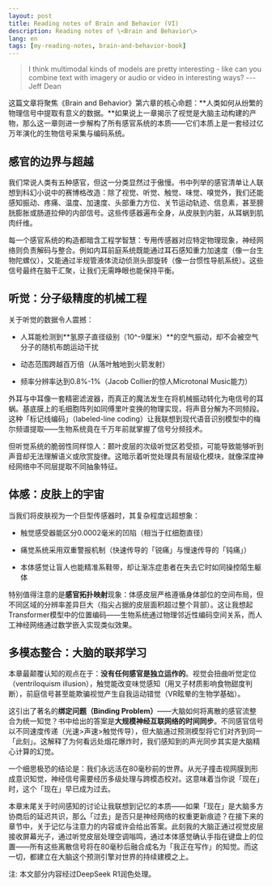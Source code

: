 ```yaml
---
layout: post
title: Reading notes of Brain and Behavior (VI)
description: Reading notes of \<Brain and Behavior\>
lang: en
tags: [my-reading-notes, brain-and-behavior-book]
---
```



<style>
.highlight-left {margin-left: 0}
</style>

> I think multimodal kinds of models are pretty interesting - like can you combine text with imagery or audio or video in interesting ways?  ---Jeff Dean

这篇文章将聚焦《Brain and Behavior》第六章的核心命题：**人类如何从纷繁的物理信号中提取有意义的数据。**如果说上一章揭示了视觉是大脑主动构建的产物，那么这一章则进一步解构了所有感官系统的本质——它们本质上是一套经过亿万年演化的生物信号采集与编码系统。

感官的边界与超越
---------------

我们常说人类有五种感官，但这一分类显然过于傲慢。书中列举的感官清单让人联想到科幻小说中的赛博格改造：除了视觉、听觉、触觉、味觉、嗅觉外，我们还能感知振动、疼痛、温度、加速度、头部重力方位、关节运动轨迹、信息素，甚至膀胱膨胀或肠道拉伸的内部信号。这些传感器遍布全身，从皮肤到内脏，从耳蜗到肌肉纤维。

每一个感官系统的构造都暗含工程学智慧：专用传感器对应特定物理现象，神经网络则负责解码与整合。例如内耳前庭系统既能通过耳石感知重力加速度（像一台生物陀螺仪），又能通过半规管液体流动侦测头部旋转（像一台惯性导航系统）。这些信号最终在脑干汇聚，让我们无需睁眼也能保持平衡。

听觉：分子级精度的机械工程
------------------------

关于听觉的数据令人震撼：

 - 人耳能检测到**氢原子直径级别（10^-9厘米）**的空气振动，却不会被空气分子的随机布朗运动干扰

 - 动态范围跨越百万倍（从落叶触地到火箭发射）

 - 频率分辨率达到0.8%-1%（Jacob Collier的惊人Microtonal Music能力）

外耳与中耳像一套精密滤波器，而真正的魔法发生在将机械振动转化为电信号的耳蜗。基底膜上的毛细胞阵列如同傅里叶变换的物理实现，将声音分解为不同频段。这种「标记线编码」（labeled-line coding）让我联想到现代语音识别模型中的梅尔频谱提取——生物系统竟在千万年前就掌握了信号分频技术。

但听觉系统的脆弱性同样惊人：颞叶皮层的次级听觉区若受损，可能导致能够听到声音却无法理解语义或欣赏旋律。这暗示着听觉处理具有层级化模块，就像深度神经网络中不同层提取不同抽象特征。

体感：皮肤上的宇宙
----------------

当我们将皮肤视为一个巨型传感器时，其复杂程度远超想象：

 - 触觉感受器能区分0.0002毫米的凹陷（相当于红细胞直径）

 - 痛觉系统采用双重警报机制（快速传导的「锐痛」与慢速传导的「钝痛」）

 - 本体感觉让盲人也能精准系鞋带，却让渐冻症患者在失去它时如同操控陌生躯体

特别值得注意的是**感官拓扑映射**现象：体感皮层严格遵循身体部位的空间布局，但不同区域的分辨率差异巨大（指尖占据的皮层面积超过整个背部）。这让我想起Transformer模型中的位置编码——生物系统通过物理邻近性编码空间关系，而人工神经网络通过数学嵌入实现类似效果。

多模态整合：大脑的联邦学习
------------------------

本章最颠覆认知的观点在于：**没有任何感官是独立运作的**。视觉会扭曲听觉定位（ventriloquism illusion），触觉能改变味觉感知（用叉子材质影响食物甜度判断），前庭信号甚至能欺骗视觉产生自我运动错觉（VR眩晕的生物学基础）。

这引出了著名的**绑定问题（Binding Problem）**——大脑如何将离散的感官流整合为统一知觉？书中给出的答案是**大规模神经互联网络的时间同步**。不同感官信号以不同速度传递（光速>声速>触觉传导），但大脑通过预测模型将它们对齐到同一「此刻」。这解释了为何看远处烟花爆炸时，我们感知到的声光同步其实是大脑精心计算的幻觉。

一个细思极恐的结论是：我们永远活在80毫秒前的世界。从光子撞击视网膜到形成意识知觉，神经信号需要经历多级处理与跨模态校对。这意味着当你说「现在」时，这个「现在」早已成为过去。

本章末尾关于时间感知的讨论让我联想到记忆的本质——如果「现在」是大脑多方协商后的延迟共识，那么「过去」是否只是神经网络的权重更新痕迹？在接下来的章节中，关于记忆与注意力的内容或许会给出答案。此刻我的大脑正通过视觉皮层接收屏幕光子，通过听觉皮层处理空调嗡鸣，通过本体感觉确认手指在键盘上的位置——所有这些离散信号将在80毫秒后融合成名为「我正在写作」的知觉。而这一切，都建立在大脑这个预测引擎对世界的持续建模之上。

注: 本文部分内容经过DeepSeek R1润色处理。

